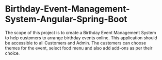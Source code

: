 # Birthday-Event-Management-System-Angular-Spring-Boot
The scope of this project is to create a Birthday Event Management System to help customers to arrange birthday events online. This application should be accessible to all Customers and Admin. The customers can choose themes for the event, select food menu and also add add-ons as per their choice.
